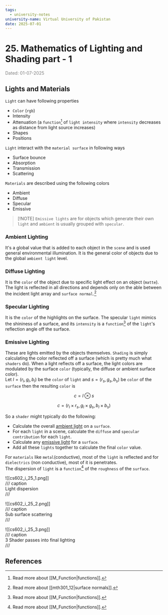 ```yaml
---
tags:
  - university-notes
university-name: Virtual University of Pakistan
date: 2025-07-01
---
```


# 25. Mathematics of Lighting and Shading part - 1

<span style="color: gray;">Dated: 01-07-2025</span>

## Lights and Materials

`Light` can have following properties

- `Color` (`rgb`)
- Intensity
- Attenuation (a `function`[^1] of `light intensity` where `intensity` decreases as distance from light source increases)
- Shapes
- Positions

`Light` interact with the `material surface` in following ways

- Surface bounce
- Absorption
- Transmission
- Scattering

`Materials` are described using the following colors

- Ambient
- Diffuse
- Specular
- Emissive

> [!NOTE] `Emissive lights` are for objects which generate their own `light` and `ambient` is usually grouped with `specular`.

### Ambient Lighting

It's a global value that is added to each object in the `scene` and is used general environmental illumination. It is the general color of objects due to the global `ambient light` level.

### Diffuse Lighting

It is the `color` of the object due to specific light effect on an object (`matte`). The light is reflected in all directions and depends only on the able between the incident light array and `surface normal`.[^2]

### Specular Lighting

It is the `color` of the highlights on the surface. The specular `light` mimics the shininess of a surface, and its `intensity` is a `function`[^1] of the `light`'s reflection angle off the surface.

### Emissive Lighting

These are lights emitted by the objects themselves. `Shading` is simply calculating the color reflected off a surface (which is pretty much what `shaders` do). When a light reflects off a surface, the light colors are modulated by the surface `color` (typically, the diffuse or ambient surface color).  
Let $l = (r_l, g_l, b_l)$ be the `color` of `light` and $s = (r_s, g_s, b_s)$ be `color` of the `surface` then the resulting `color` is

$$c = l \otimes s$$

$$c = (r_l \times r_s, g_l \times g_s, b_l \times b_s)$$

So a `shader` might typically do the following:

- Calculate the overall [ambient light](#ambient-lighting) on a `surface`.
- For each `light` in a scene, calculate the `diffuse` and `specular contribution` for each `light`.
- Calculate any [emissive light](#emissive-lighting) for a `surface`.
- Add all these `lights` together to calculate the final `color` value.

For `materials` like `metal`(conductive), most of the `light` is reflected and for `dielectrics` (non conductive), most of it is penetrates.  
The dispersion of `light` is a `function`[^1] of the `roughness` of the `surface`.

![[cs602_i_25_1.png]]  
/// caption  
Light dispersion  
///

![[cs602_i_25_2.png]]  
/// caption  
Sub surface scattering  
///

![[cs602_i_25_3.png]]  
/// caption  
3 Shader passes into final lighting  
///

## References

[^1]: Read more about [[M_Function|functions]].
[^2]: Read more about [[mth301_12|surface normals]].